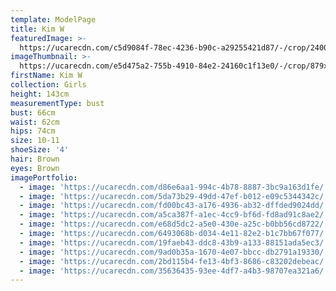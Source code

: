 ```yaml
---
template: ModelPage
title: Kim W
featuredImage: >-
  https://ucarecdn.com/c5d9084f-78ec-4236-b90c-a29255421d87/-/crop/2400x1259/0,112/-/preview/
imageThumbnail: >-
  https://ucarecdn.com/e5d475a2-755b-4910-84e2-24160c1f13e0/-/crop/879x1120/840,158/-/preview/
firstName: Kim W
collection: Girls
height: 143cm
measurementType: bust
bust: 66cm
waist: 62cm
hips: 74cm
size: 10-11
shoeSize: '4'
hair: Brown
eyes: Brown
imagePortfolio:
  - image: 'https://ucarecdn.com/d86e6aa1-994c-4b78-8887-3bc9a163d1fe/'
  - image: 'https://ucarecdn.com/5da73b29-49dd-47ef-b012-e09c5344342c/'
  - image: 'https://ucarecdn.com/fd00bc43-a176-4936-ab32-dffded9024dd/'
  - image: 'https://ucarecdn.com/a5ca387f-a1ec-4cc9-bf6d-fd8ad91c8ae2/'
  - image: 'https://ucarecdn.com/e68d5dc2-a5e0-430e-a25c-b0bb56cd8722/'
  - image: 'https://ucarecdn.com/6493068b-d034-4e11-82e2-b1c7bb67f077/'
  - image: 'https://ucarecdn.com/19faeb43-ddc8-43b9-a133-88151ada5ec3/'
  - image: 'https://ucarecdn.com/9ad0b35a-1670-4e07-bbcc-db2791a19330/'
  - image: 'https://ucarecdn.com/2bd115b4-fe13-4bf3-8686-c83202debeac/'
  - image: 'https://ucarecdn.com/35636435-93ee-4df7-a4b3-98707ea321a6/'
---
```


